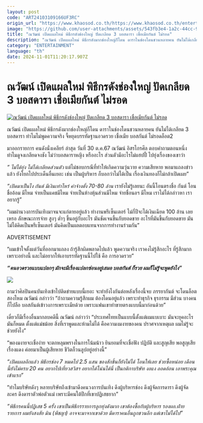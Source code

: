 ```yaml
---
layout: post
code: "ART24103109166UF3RC"
origin_url: "https://www.khaosod.co.th/https://www.khaosod.co.th/entertainment/news_9482998"
image: "https://github.com/user-attachments/assets/543fb3e4-1a2c-44cc-91cf-4f9920878639"
title: "ณวัฒน์ เปิดแผลใหม่ พิธีกรดังช่องใหญ่ ปัดเกลียด 3 บอสดารา เชื่อเมียกันต์ ไม่รอด"
description: "ณวัฒน์ เปิดแผลใหม่ พิธีกรดังมากช่องใหญ่ก็โดน ดาราในช่องโดนชวนหลายคน ยันไม่ได้เกลียด 3 บอสดารา ทำไมไม่พูดความจริง จี้หยุดอวดรวย เชื่อเมียกันต์ ไม่รอดล็อต2"
category: "ENTERTAINMENT"
language: "th"
date: 2024-11-01T11:20:17.907Z
---
```


# ณวัฒน์ เปิดแผลใหม่ พิธีกรดังช่องใหญ่ ปัดเกลียด 3 บอสดารา เชื่อเมียกันต์ ไม่รอด

[![ณวัฒน์ เปิดแผลใหม่ พิธีกรดังช่องใหญ่ ปัดเกลียด 3 บอสดารา เชื่อเมียกันต์ ไม่รอด](https://www.khaosod.co.th/wpapp/uploads/2024/10/nawatyingsakch73010679998.jpg "ณวัฒน์ เปิดแผลใหม่ พิธีกรดังช่องใหญ่ ปัดเกลียด 3 บอสดารา เชื่อเมียกันต์ ไม่รอด")](https://www.khaosod.co.th/wpapp/uploads/2024/10/nawatyingsakch73010679998.jpg)

ณวัฒน์ เปิดแผลใหม่ พิธีกรดังมากช่องใหญ่ก็โดน ดาราในช่องโดนชวนหลายคน ยันไม่ได้เกลียด 3 บอสดารา ทำไมไม่พูดความจริง จี้หยุดบรรทัดฐานอวดรวย เชื่อเมีย บอสกันต์ ไม่รอดล็อต2

มาออกรายการ คนดังนั่งเคลียร์ ล่าสุด วันที่ 30 ต.ค.67 ณวัฒน์ อิสรไกรศีล ตอบคำถามตอนหนึ่งทำไมดูจงเกลียดจงชัง ไม่ว่าบอสดาราหญิง หรืออะไร ส่วนตัวมีอะไรไม่แฮปปี้ ไปยุ่งเรื่องของเขาว่า

_“ ไม่ได้ยุ่ง ไม่ได้เกลียดส่วนตัว_ แต่ไม่ชอบกรณีที่ทำให้เกิดความวุ่นวาย ความเสียหาย พอมาแถลงข่าวแล้ว ยังโยกไปประเด็นอื่นเยอะ เช่น เป็นผู้บริหาร ก็บอกว่าไม่ได้เป็น เรื่องเงินทองก็ไม่กล้าเปิดเผย”

_“เปิดมาเป็นไง กันต์ มีเงินเท่าไหร่ ค่าจ้างตั้ง 70-80 ล้าน_ เรายังไม่รู้เลยนะ อันนี้โอนตรงชื่อ กันต์ โอนชื่ออ้อม มีไหม จ่ายเป็นแคชมีไหม จ่ายเป็นห้างหุ้นส่วนมีไหม จ่ายชื่อนอฯ มีไหม เราไม่ได้กล่าวหา เราอยากรู้”

“ผมผ่านวงการบันเทิงมาจนจะแก่ตายอยู่แล้ว ทำงานพรีเซ็นเตอร์ ไม่กี่ปีจะได้เงินเฉียด 100 ล้าน เลยเหรอ ลักษณะการจ่าย สูงๆ ต่ำๆ ขึ้นอยู่กับอะไร มันชัดเจนขึ้นกับยอดขาย อะไรที่มันขึ้นกับยอดขาย มันไม่ได้คิดเป็นพรีเซ็นเตอร์ มันคิดเป็นผลตอบแทนจากการทำงานร่วมกัน”

ADVERTISEMENT

“ผมเข้าใจตั้งแต่วันที่ออกมาแถลง ถ้ารู้สึกผิดพลาดไปแล้ว พูดความจริง เราคงไม่รู้สึกอะไร ที่รู้สึกมากเพราะอย่างนี้ และไม่อยากให้เอาบรรทัดฐานนี้ไปใช้ คือ การอวดรวย”

_**“คนอวดรวยแบบแปลกๆ มักจะมีเรื่องแปลกซ่อนอยู่เสมอ บอสกันต์ ก็รวย ผมก็ไม่รู้จะพูดยังไง”**_

[![](https://www.khaosod.co.th/wpapp/uploads/2024/10/nawatyingsakch73010671.jpg)](https://www.khaosod.co.th/wpapp/uploads/2024/10/nawatyingsakch73010671.jpg)

ถามว่าศิลปินคนบันเทิงเข้าไปติดข่ายแบบนี้เยอะ จะทำยังไงกันต่อหลังเรื่องนี้จบ ภรรยากันต์ จะโดนล็อตสองไหม ณวัฒน์ กล่าวว่า “ถ้าถามความรู้สึกผม ต้องโดนอยู่แล้ว เพราะทำธุรกิจ ธุรกรรม มีส่วน บางคนก็ไปลือ บอสกันต์เข้าวงการเพราะเมียด้วย เพราะแฟนเขาทำขายตรงแบบนี้มาก่อนด้วย”

เดี๋ยวก็มีเรื่องอื่นมากลบคดีนี้ ณวัฒน์ กล่าวว่า “ประเทศไทยเป็นแบบนี้ตั้งแต่ผมแบเบาะ มันจะยุคอะไรมันก็หมด ตั้งแต่แม่ชม้อย สิ่งที่เราพูดและห้ามไม่ได้ คือความงมงายของคน ปราศจากเหตุผล ผมไม่รู้จะช่วยยังไง”

“พองมงายจะเชื่อง่าย จะตกหลุมพรางในการโน้มน้าว ยินยอมที่จะเชื่อฟัง ปฏิบัติ และสูญเสีย พอสูญเสีย เรื่องแดง ค่อยมาเป็นผู้เสียหาย ชีวิตก็วนลูปอยู่อย่างนี้”

_“เปิดแผลอีกแล้ว พิธีกรช่อง 7 หมดไป 2.5 แสน ของสักชิ้นก็ยังไม่ได้ โอนให้เลย ช่วยซื้อหน่อย เดือนนี้ยังไม่ครบ 20 คน อยากไปเที่ยวสวิสฯ อยากได้โน่นได้นี่ เป็นกติกาบริษัท งอแง ออดอ้อน เอาพระคุณเข้าแรก”_

“ทำไมบริษัทดังๆ หลายบริษัทถึงเข้ามาดึงคนวงการบันเทิง ดึงผู้บริหารช่อง ดึงผู้จัดการดารา ดึงผู้จัดละคร ดึงดาราตัวพ่อตัวแม่ เพราะมีคนใต้ปีกที่เขาปฏิเสธยาก”

_“พิธีกรคนนี้ปฏิเสธ 5 ครั้ง เขาเป็นพิธีกรรายการลูกทุ่งดังมาก เขาต้องซื้อกับผู้บริหาร รองผอ.ฝ่ายรายการ ผมยังสงสัย มิน (พีชญา) อาจจะมาจากเขาด้วย มีดาราคนอื่นถูกชวนอีก แต่เขาไม่ได้ไป”_